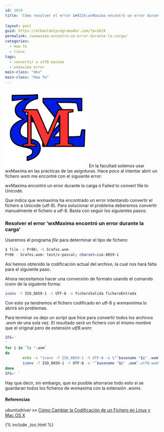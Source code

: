 ```yaml
---
id: 1619
title: 'Cómo resolver el error &#8216;wxMaxima encontró un error durante la carga&#8217;'

layout: post
guid: https://elbauldelprogramador.com/?p=1619
permalink: /wxmaxima-encontro-un-error-durante-la-carga/
categories:
  - How To
  - linux
tags:
  - convertir a utf8 maxima
  - wxmaxima error
main-class: "dev"
main-class: "How To"
---
```

<img src="/assets/img/2013/06/Maxima.png" alt="wxMaxima encontró un error durante la carga" width="271" height="256" class="thumbnail alignleft size-full wp-image-1625" />  
En la facultad solemos usar wxMaxima en las prácticas de las asignturas. Hace poco al intentar abrir un fichero wxm me encontré con el siguiente error:

wxMaxima encontró un error durante la carga ó Failed to convert file to Unicode.

Que indica que wxmaxima ha encontrado un error intentando convertir el fichero a Unicode (utf-8). Para solucionar el problema deberemos convertir manualmente el fichero a utf-8. Basta con seguir los siguientes pasos:  
  
<!--ad-->

### Resolver el error &#8216;wxMaxima encontró un error durante la carga&#8217;

Usaremos el programa *file* para determinar el tipo de fichero:

```bash
$ file -i Pr06\ -\ Grafos.wxm 
Pr06 - Grafos.wxm: text/x-pascal; charset=iso-8859-1

```

Así hemos obtenido la codificación actual del archivo, la cual nos hará falta para el siguiente paso.

Ahora necesitamos hacer una conversión de formato usando el comando *iconv* de la siguiente forma:

```bash
iconv -f ISO_8859-1 -t UTF-8 -o ficheroSalida ficheroEntrada

```

Con esto ya tendremos el fichero codificado en utf-8 y wxmaxmima lo abrirá sin problemas. 

Para terminar os dejo un script que hice para convertir todos los archivos *.wxm* de una sola vez. El resultado será un fichero con el mismo nombre que el original pero de extensión *utf8.wxm*:

```bash
IFS='
'
for i in `ls *.wxm`
do
        echo -e "iconv -f ISO_8859-1 -t UTF-8 -o \"`basename "$i" .wxm`.utf8.wxm\" \"$i\""
        iconv -f ISO_8859-1 -t UTF-8 -o "`basename "$i" .wxm`.utf8.wxm" "$i"
done
IFS=' '

```

Hay que decir, sin embargo, que es posible ahorrarse todo esto si se guardaran todos los ficheros de wxmaxima con la extensión *.wxmx*.

#### Referencias

*ubuntudriver* »» <a href="http://ubuntudriver.blogspot.com.es/2011/06/cambiar-codificacion-de-un-archivo.html" target="_blank">Cómo Cambiar la Codificación de un Fichero en Linux y Mac OS X</a> 



{% include _toc.html %}
